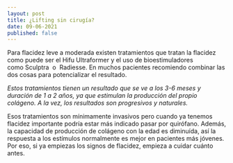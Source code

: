 ```yaml
---
layout: post
title: ¿Lifting sin cirugía?
date: 09-06-2021
published: false
---
```

Para flacidez leve a moderada existen tratamientos que tratan la flacidez como puede ser el Hifu Ultraformer y el uso de bioestimuladores como Sculptra  o  Radiesse. En muchos pacientes recomiendo combinar las dos cosas para potencializar el resultado.

*Estos tratamientos tienen un resultado que se ve a los 3-6 meses y duración de 1 a 2 años, ya que estimulan la producción del propio colágeno. A la vez, los resultados son progresivos y naturales.* 

Esos tratamientos son mínimamente invasivos pero cuando ya tenemos flacidez importante podría estar más indicado pasar por quirófano. Además, la capacidad de producción de colágeno con la edad es diminuída, así la respuesta a los estímulos normalmente es mejor en pacientes más jóvenes. Por eso, si ya empiezas los signos de flacidez, empieza a cuidar cuánto antes.